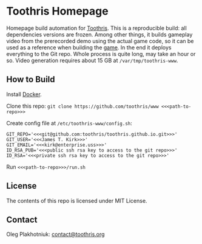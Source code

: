 # Toothris Homepage

Homepage build automation for [Toothris](http://www.toothris.org).
This is a reproducible build: all dependencies versions are frozen.
Among other things, it builds gameplay video from the prerecorded demo using
the actual game code, so it can be used as a reference when building the
[game](https://github.com/toothris/toothris).
In the end it deploys everything to the Git repo.
Whole process is quite long, may take an hour or so. Video generation
requires about 15 GB at `/var/tmp/toothris-www`.

## How to Build

Install [Docker](https://www.docker.com/).

Clone this repo:
   `git clone https://github.com/toothris/www <<<path-to-repo>>>`

Create config file at `/etc/toothris-www/config.sh`:
```
GIT_REPO='<<<git@github.com:toothris/toothris.github.io.git>>>'
GIT_USER='<<<James T. Kirk>>>'
GIT_EMAIL='<<<kirk@enterprise.uss>>>'
ID_RSA_PUB='<<<public ssh rsa key to access to the git repo>>>'
ID_RSA='<<<private ssh rsa key to access to the git repo>>>'
```

Run `<<<path-to-repo>>>/run.sh`

## License

The contents of this repo is licensed under MIT License.

## Contact

Oleg Plakhotniuk: contact@toothris.org
